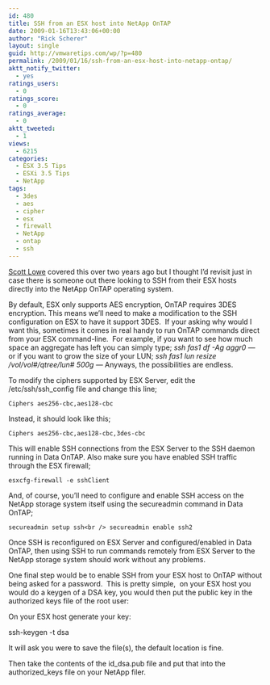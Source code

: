 ```yaml
---
id: 480
title: SSH from an ESX host into NetApp OnTAP
date: 2009-01-16T13:43:06+00:00
author: "Rick Scherer"
layout: single
guid: http://vmwaretips.com/wp/?p=480
permalink: /2009/01/16/ssh-from-an-esx-host-into-netapp-ontap/
aktt_notify_twitter:
  - yes
ratings_users:
  - 0
ratings_score:
  - 0
ratings_average:
  - 0
aktt_tweeted:
  - 1
views:
  - 6215
categories:
  - ESX 3.5 Tips
  - ESXi 3.5 Tips
  - NetApp
tags:
  - 3des
  - aes
  - cipher
  - esx
  - firewall
  - NetApp
  - ontap
  - ssh
---
```

<a href="http://blog.scottlowe.org/2006/12/27/ssh-from-esx-server-to-data-ontap/" target="_blank">Scott Lowe</a> covered this over two years ago but I thought I&#8217;d revisit just in case there is someone out there looking to SSH from their ESX hosts directly into the NetApp OnTAP operating system.

By default, ESX only supports AES encryption, OnTAP requires 3DES encryption. This means we&#8217;ll need to make a modification to the SSH configuration on ESX to have it support 3DES.  If your asking why would I want this, sometimes it comes in real handy to run OnTAP commands direct from your ESX command-line.  For example, if you want to see how much space an aggregate has left you can simply type; _ssh fas1 df -Ag aggr0_ &#8212; or if you want to grow the size of your LUN; _ssh fas1 lun resize /vol/vol#/qtree/lun# 500g &#8212;_ Anyways, the possibilities are endless.

<!--more-->

To modify the ciphers supported by ESX Server, edit the /etc/ssh/ssh_config file and change this line;

`Ciphers aes256-cbc,aes128-cbc`

Instead, it should look like this;

`Ciphers aes256-cbc,aes128-cbc,3des-cbc`

This will enable SSH connections from the ESX Server to the SSH daemon running in Data OnTAP. Also make sure you have enabled SSH traffic through the ESX firewall;

`esxcfg-firewall -e sshClient`

And, of course, you’ll need to configure and enable SSH access on the NetApp storage system itself using the secureadmin command in Data OnTAP;

`secureadmin setup ssh<br />
secureadmin enable ssh2`

Once SSH is reconfigured on ESX Server and configured/enabled in Data OnTAP, then using SSH to run commands remotely from ESX Server to the NetApp storage system should work without any problems.

One final step would be to enable SSH from your ESX host to OnTAP without being asked for a password.  This is pretty simple,  on your ESX host you would do a keygen of a DSA key, you would then put the public key in the authorized keys file of the root user:

On your ESX host generate your key:

ssh-keygen -t dsa

It will ask you were to save the file(s), the default location is fine.

Then take the contents of the id\_dsa.pub file and put that into the authorized\_keys file on your NetApp filer.